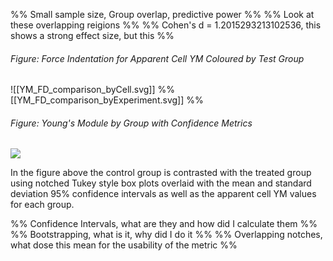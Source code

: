 
%% Small sample size, Group overlap, predictive power %%
%% Look at these overlapping reigions %%
%% Cohen's d = 1.2015293213102536, this shows a strong effect size, but this  %%
###### Figure: Force Indentation for Apparent Cell YM Coloured by Test Group

![[YM_FD_comparison_byCell.svg]]
%% [[YM_FD_comparison_byExperiment.svg]] %%

###### Figure: Young's Module by Group with Confidence Metrics

![](YM_CI_byGroup.svg)

In the figure above the control group is contrasted with the treated group using notched Tukey style box plots overlaid with the mean and standard deviation 95% confidence intervals as well as the apparent cell YM values for each group. 

%% Confidence Intervals, what are they and how did I calculate them %%
%% Bootstrapping, what is it, why did I do it %%
%% Overlapping notches, what dose this mean for the usability of the metric %%

